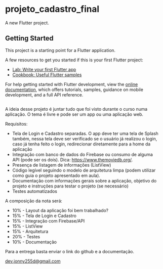# projeto_cadastro_final

A new Flutter project.

## Getting Started

This project is a starting point for a Flutter application.

A few resources to get you started if this is your first Flutter project:

- [Lab: Write your first Flutter app](https://docs.flutter.dev/get-started/codelab)
- [Cookbook: Useful Flutter samples](https://docs.flutter.dev/cookbook)

For help getting started with Flutter development, view the
[online documentation](https://docs.flutter.dev/), which offers tutorials,
samples, guidance on mobile development, and a full API reference.

##

A ideia desse projeto é juntar tudo que foi visto durante o curso numa aplicação.
O tema é livre e pode ser um app ou uma aplicação web. 

Requisitos: 
- Tela de Login e Cadastro separadas. O app deve ter uma tela de Splash também, nessa tela deve ser verificado se o usuário já realizou o login, caso já tenha feito o login, redirecionar diretamente para a home da aplicação
- Integração com banco de dados do Firebase ou consumo de alguma API (pode ser os dois). Dica: https://www.themoviedb.org/.
- Presença de listagem de informações (ListView)
- Código legível seguindo o modelo de arquitetura limpa (podem utilizar como guia o projeto apresentado em aula).
- Documentação com informações gerais sobre a aplicação, objetivo do projeto e instruções para testar o projeto (se necessário)
- Testes automatizados

A composição da nota será:
- 10% - Layout da aplicação foi bem trabalhado?
- 15% - Tela de Login e Cadastro
- 15% - Integração com Firebase/API
- 15% - ListView
- 15% - Arquitetura
- 20% - Testes
- 10% - Documentação

Para a entrega basta enviar o link do github e a documentação.

dev.jonny255d@gmail.com
